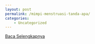 ```yaml
---
layout: post
permalink: /mimpi-menstruasi-tanda-apa/
categories:
    - Uncategorized
---
```


[Baca Selengkapnya](/02)